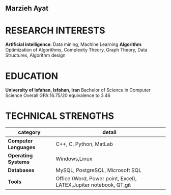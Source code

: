 ## Marzieh Ayat

# RESEARCH INTERESTS
**Artificial intelligence**:  Data mining, Machine Learning
**Algorithm**: Optimization of Algorithms, Complexity Theory, Graph Theory, Data Structures, Algorithm design
# EDUCATION
**University of Isfahan, Isfahan, Iran**
Bachelor of Science in Computer Science
Overall GPA:16.75/20 equivalence to 3.46
# TECHNICAL STRENGTHS
| category  |  detail   |
| --- | --- |
|**Computer Languages**  | C++, C, Python, MatLab |
|**Operating Systems** | Windows,Linux |
|**Databases**  | MySQL, PostgreSQL, Microsoft SQL  |
|**Tools**  | Office (Word, Power point, Excel), LATEX,Jupiter notebook, QT,git |


